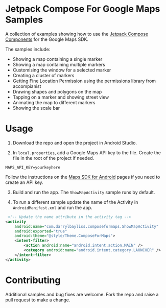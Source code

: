 # Jetpack Compose For Google Maps Samples

A collection of examples showing how to use the [Jetpack Compose Components](https://github.com/googlemaps/android-maps-compose) for the Google Maps SDK.

The samples include:

- Showing a map containing a single marker
- Showing a map containing multiple markers
- Customising the window for a selected marker
- Creating a cluster of markers
- Getting Fine Location Permission using the permissions library from accompianist
- Drawing shapes and polygons on the map
- Tapping on a marker and showing street view
- Animating the map to different markers
- Showing the scale bar

# Usage

1. Download the repo and open the project in Android Studio.

2. In `local.properties`, add a Google Maps API key to the file. Create the file in the root of the project if needed.

```
MAPS_API_KEY=yourkeyhere
```

Follow the instructions on the [Maps SDK for Android](https://developers.google.com/maps/documentation/android-sdk/get-api-key) pages if you need to create an API key.

3. Build and run the app. The `ShowMapActivity` sample runs by default.
   
4. To run a different sample update the name of the Activity in `AndroidManifest.xml` and run the app.

```xml
 <!-- Update the name attribute in the activity tag -->
<activity
    android:name="com.darrylbayliss.composeformaps.ShowMapActivity"
    android:exported="true"
    android:theme="@style/Theme.ComposeForMaps">
    <intent-filter>
        <action android:name="android.intent.action.MAIN" />
        <category android:name="android.intent.category.LAUNCHER" />
    </intent-filter>
</activity>
```

# Contributing

Additional samples and bug fixes are welcome. Fork the repo and raise a pull request to make a change.
